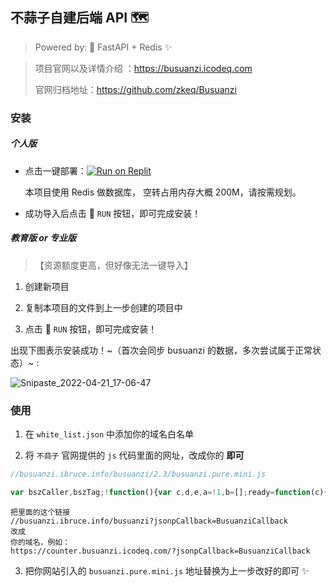 ## 不蒜子自建后端 API 🗺️

>  Powered by: 🚀 FastAPI + Redis ✨

> 项目官网以及详情介绍 ：https://busuanzi.icodeq.com
> 
> 官网归档地址：https://github.com/zkeq/Busuanzi

### 安装

##### 个人版

- 点击一键部署：[![Run on Replit](https://replit.com/badge/github/zkeq/Busuanzi_backend_self)](https://replit.com/github/zkeq/Busuanzi_backend_self)

  本项目使用 Redis 做数据库， 空转占用内存大概 200M，请按需规划。

- 成功导入后点击 🏃 `RUN` 按钮，即可完成安装！

##### 教育版 or 专业版

> 【资源额度更高，但好像无法一键导入】

1. 创建新项目

2. 复制本项目的文件到上一步创建的项目中

3. 点击 🏃 `RUN` 按钮，即可完成安装！

出现下图表示安装成功！~（首次会同步 busuanzi 的数据，多次尝试属于正常状态）~ :

![Snipaste_2022-04-21_17-06-47](https://user-images.githubusercontent.com/62864752/164993786-8e4871a2-883e-493e-b19a-76a0d900a95c.png)


### 使用

1. 在 `white_list.json` 中添加你的域名白名单

2. 将 `不蒜子` 官网提供的 `js` 代码里面的网址，改成你的 **即可**



```javascript
//busuanzi.ibruce.info/busuanzi/2.3/busuanzi.pure.mini.js

var bszCaller,bszTag;!function(){var c,d,e,a=!1,b=[];ready=function(c){return a||"interactive"===document.readyState||"complete"===document.readyState?c.call(document):b.push(function(){return c.call(this)}),this},d=function(){for(var a=0,c=b.length;c>a;a++)b[a].apply(document);b=[]},e=function(){a||(a=!0,d.call(window),document.removeEventListener?document.removeEventListener("DOMContentLoaded",e,!1):document.attachEvent&&(document.detachEvent("onreadystatechange",e),window==window.top&&(clearInterval(c),c=null)))},document.addEventListener?document.addEventListener("DOMContentLoaded",e,!1):document.attachEvent&&(document.attachEvent("onreadystatechange",function(){/loaded|complete/.test(document.readyState)&&e()}),window==window.top&&(c=setInterval(function(){try{a||document.documentElement.doScroll("left")}catch(b){return}e()},5)))}(),bszCaller={fetch:function(a,b){var c="BusuanziCallback_"+Math.floor(1099511627776*Math.random());window[c]=this.evalCall(b),a=a.replace("=BusuanziCallback","="+c),scriptTag=document.createElement("SCRIPT"),scriptTag.type="text/javascript",scriptTag.defer=!0,scriptTag.src=a,scriptTag.referrerPolicy="no-referrer-when-downgrade",document.getElementsByTagName("HEAD")[0].appendChild(scriptTag)},evalCall:function(a){return function(b){ready(function(){try{a(b),scriptTag.parentElement.removeChild(scriptTag)}catch(c){bszTag.hides()}})}}},bszCaller.fetch("//busuanzi.ibruce.info/busuanzi?jsonpCallback=BusuanziCallback",function(a){bszTag.texts(a),bszTag.shows()}),bszTag={bszs:["site_pv","page_pv","site_uv"],texts:function(a){this.bszs.map(function(b){var c=document.getElementById("busuanzi_value_"+b);c&&(c.innerHTML=a[b])})},hides:function(){this.bszs.map(function(a){var b=document.getElementById("busuanzi_container_"+a);b&&(b.style.display="none")})},shows:function(){this.bszs.map(function(a){var b=document.getElementById("busuanzi_container_"+a);b&&(b.style.display="inline")})}};
```

```
把里面的这个链接
//busuanzi.ibruce.info/busuanzi?jsonpCallback=BusuanziCallback
改成
你的域名，例如：
https://counter.busuanzi.icodeq.com/?jsonpCallback=BusuanziCallback
```

3. 把你网站引入的 `busuanzi.pure.mini.js` 地址替换为上一步改好的即可 ✨
